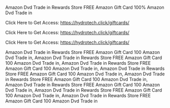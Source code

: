 Amazon Dvd Trade in Rewards Store FREE Amazon Gift Card 100% Amazon Dvd Trade in

Click Here to Get Access: https://hydrotech.click/giftcards/

Click Here to Get Access: https://hydrotech.click/giftcards/

Click Here to Get Access: https://hydrotech.click/giftcards/

Amazon Dvd Trade in Rewards Store FREE Amazon Gift Card 100 Amazon Dvd Trade in, Amazon Dvd Trade in Rewards Store FREE Amazon Gift Card 100 Amazon Dvd Trade in, Amazon Dvd Trade in Rewards Store FREE Amazon Gift Card 100 Amazon Dvd Trade in, Amazon Dvd Trade in Rewards Store FREE Amazon Gift Card 100 Amazon Dvd Trade in, Amazon Dvd Trade in Rewards Store FREE Amazon Gift Card 100 Amazon Dvd Trade in, Amazon Dvd Trade in Rewards Store FREE Amazon Gift Card 100 Amazon Dvd Trade in, Amazon Dvd Trade in Rewards Store FREE Amazon Gift Card 100 Amazon Dvd Trade in, Amazon Dvd Trade in Rewards Store FREE Amazon Gift Card 100 Amazon Dvd Trade in
